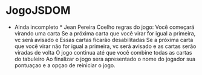 # JogoJSDOM
* Ainda incompleto  *
Jean Pereira Coelho
regras do jogo:
Você começará virando uma carta
Se a próxima carta que você virar for igual a primeira, vc será avisado e Essas cartas ficarão desabilitadas
Se a próxima carta que você virar não for igual a primeira, vc será avisado e as cartas serão viradas de volta
O jogo continua até que você combine todas as cartas do tabuleiro
Ao finalizar o jogo sera apresentado o nome do jogador sua pontuaçao  e a opçao de reiniciar o jogo.
 

